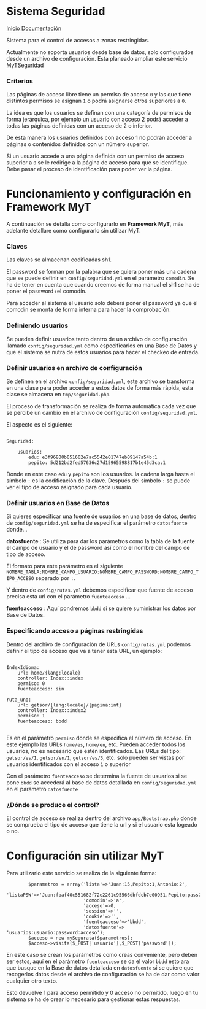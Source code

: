 Sistema Seguridad
=================

[Inicio Documentación][2] 



Sistema para el control de accesos a zonas restringidas.

Actualmente no soporta usuarios desde base de datos, solo configurados desde un archivo de configuración. Esta planeado ampliar este servicio [MyTSeguridad][1]


### Criterios

Las páginas de acceso libre tiene un permiso de acceso `0` y las que tiene distintos permisos se asignan `1` o podrá asignarse otros superiores a `0`.

La idea es que los usuarios se definan con una categoría de permisos de forma jerárquica, por ejemplo un usuario con acceso 2 podrá acceder a todas las páginas definidas con un acceso de 2 o inferior.

De esta manera los usuarios definidos con acceso 1 no podrán acceder a páginas o contenidos definidos con un número superior.

Si un usuario accede a una página definida con un permiso de acceso superior a `0` se le redirige a la página de acceso para que se identifique. Debe pasar el proceso de identificación para poder ver la página.


# Funcionamiento y configuración en Framework MyT

A continuación se detalla como configurarlo en **Framework MyT**, más adelante detallare como configurarlo sin utilizar MyT.


### Claves

Las claves se almacenan codificadas sh1.

El password se forman por la palabra que se quiera poner más una cadena que se puede definir en `config/seguridad.yml` en el parámetro `comodin`. Se ha de tener en cuenta que cuando creemos de forma manual el sh1 se ha de poner el password+el comodín. 

Para acceder al sistema el usuario solo deberá poner el password ya que el comodín se monta de forma interna para hacer la comprobación.



### Definiendo usuarios


Se pueden definir usuarios tanto dentro de un archivo de configuración llamado `config/seguridad.yml` como especificarlos en una Base de Datos y que el sistema se nutra de estos usuarios para hacer el checkeo de entrada.


### Definir usuarios en archivo de configuración


Se definen en el archivo `config/seguridad.yml`, este archivo se transforma en una clase para poder acceder a estos datos de forma más rápida, esta clase se almacena en `tmp/seguridad.php`.

El proceso de transformación se realiza de forma automática cada vez que se percibe un cambio en el archivo de configuración `config/seguridad.yml`.

El aspecto es el siguiente:

```

Seguridad:
    
    usuarios:
        edu: e3f96800b051602e7ac5542e01747eb09147a54b:1
        pepito: 5d212bd2fed57636c27d15965598817b1e45d3ca:1

```

Donde en este caso `edu` y `pepito` son los usuarios. la cadena larga hasta el símbolo `:` es la codificación de la clave. Después del símbolo `:` se puede ver el tipo de acceso asignado para cada usuario.


### Definir usuarios en Base de Datos

Si quieres especificar una fuente de usuarios en una base de datos, dentro de `config/seguridad.yml` se ha de especificar el parámetro `datosfuente` donde...

**datosfuente** : Se utiliza para dar los parámetros como la tabla de la fuente el campo de usuario y el de password así como el nombre del campo de tipo de acceso.

El formato para este parámetro es el siguiente `NOMBRE_TABLA:NOMBRE_CAMPO_USUARIO:NOMBRE_CAMPO_PASSWORD:NOMBRE_CAMPO_TIPO_ACCESO` separado por `:`.



Y dentro de `config/rutas.yml` debemos especificar que fuente de acceso precisa esta url con el parámetro `fuenteacceso` ...

**fuenteacceso** : Aquí pondremos `bbdd` si se quiere suministrar los datos por Base de Datos.


### Especificando acceso a páginas restringidas

Dentro del archivo de configuración de URLs `config/rutas.yml` podemos definir el tipo de acceso que va a tener esta URL, un ejemplo:

```

IndexIdioma:
    url: home/{lang:locale}
    controller: Index::index
    permiso: 0
    fuenteacceso: sin
      
ruta_uno:
    url: getsor/{lang:locale}/{pagina:int}
    controller: Index::index2
    permiso: 1
    fuenteacceso: bbdd


```

Es en el parámetro `permiso` donde se especifica el número de acceso. En este ejemplo las URLs `home/es`, `home/en`, etc. Pueden acceder todos los usuarios, no es necesario que estén identificados.
Las URLs  del tipo: `getsor/es/1`, `getsor/en/1`, `getsor/es/3`, etc. solo pueden ser vistas por usuarios identificados con el acceso `1` o superior

Con el parámetro `fuenteacceso` se determina la fuente de usuarios si se pone `bbdd` se accederá al base de datos detallada en `config/seguridad.yml` en el parámetro `datosfuente`



### ¿Dónde se produce el control?

El control de acceso se realiza dentro del archivo `app/Bootstrap.php` donde se comprueba el tipo de acceso que tiene la url y si el usuario esta logeado o no.



# Configuración sin utilizar MyT


Para utilizarlo este servicio se realiza de la siguiente forma:

```
		$parametros = array('lista'=>'Juan:15,Pepito:1,Antonio:2',
							'listaPSW'=>'Juan:fbaf40c551682f72e2261c95566dbfdcb7e00951,Pepito:pass2,Antonio:pass3',
							'comodin'=>'a',
							'acceso'=>0,
							'session'=>'',
							'cookie'=>'',
							'fuenteacceso'=>'bbdd',
							'datosfuente'=> 'usuarios:usuario:password:acceso');
		$acceso = new mySegurata($parametros);
		$acceso->visita($_POST['usuario'],$_POST['password']);

```

En este caso se crean los parámetros como creas conveniente, pero deben ser estos, aquí en el parámetro `fuenteacceso` se da el valor `bbdd` esto ara que busque en la Base de datos detallada en `datosfuente` si se quiere que recogerlos datos desde el archivo de configuración se ha de dar como valor cualquier otro texto.

Esto devuelve 1 para acceso permitido y 0 acceso no permitido, luego en tu sistema se ha de crear lo necesario para gestionar estas respuestas.




[1]: https://github.com/Didweb/MyTsegurata
[2]:  Inicio_Documentacion.md
